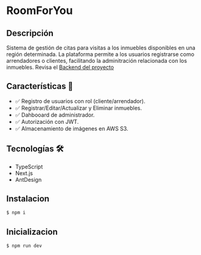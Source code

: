 # RoomForYou

## Descripción

Sistema de gestión de citas para visitas a los inmuebles disponibles en una región determinada. La plataforma permite a los usuarios registrarse como arrendadores o clientes, facilitando la adminitración relacionada con los inmuebles. Revisa el [Backend del proyecto](https://github.com/ValentinHer/ProjectRoomForYou)

## Características 🚀

- ✅ Registro de usuarios con rol (cliente/arrendador).
- ✅ Registrar/Editar/Actualizar y Eliminar inmuebles.
- ✅ Dahbooard de administrador.
- ✅ Autorización con JWT.
- ✅ Almacenamiento de imágenes en AWS S3.

## Tecnologías 🛠️

- TypeScript
- Next.js
- AntDesign

## Instalacion
```bash
$ npm i
```

## Inicializacion
```bash
$ npm run dev
```
